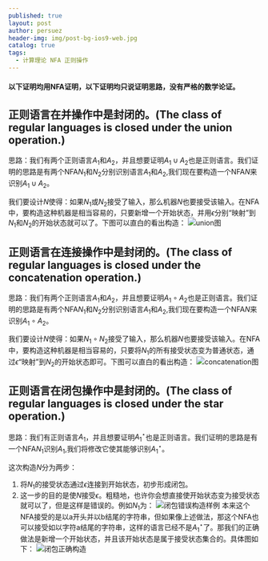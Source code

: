 ```yaml
---
published: true
layout: post
author: persuez
header-img: img/post-bg-ios9-web.jpg
catalog: true
tags:
  - 计算理论 NFA 正则操作
---
```

#### 以下证明均用NFA证明，以下证明均只说证明思路，没有严格的数学论证。

## 正则语言在并操作中是封闭的。(The class of regular languages is closed under the union operation.)
思路：我们有两个正则语言$A_1$和$A_2$，并且想要证明$A_1 \cup A_2$也是正则语言。我们证明的思路是有两个NFA$N_1$和$N_2$分别识别语言$A_1$和$A_2$,我们现在要构造一个NFA$N$来识别$A_1 \cup A_2$。

我们要设计$N$使得：如果$N_1$或$N_2$接受了输入，那么机器$N$也要接受该输入。在NFA中，要构造这种机器是相当容易的，只要新增一个开始状态，并用$\epsilon$分别“映射”到$N_1$和$N_2$的开始状态就可以了。下图可以直白的看出构造：
![union图](https://ws1.sinaimg.cn/large/006aPatNgy1fs3v8cg8htj30kd0dtgml.jpg)

## 正则语言在连接操作中是封闭的。(The class of regular languages is closed under the concatenation operation.)
思路：我们有两个正则语言$A_1$和$A_2$，并且想要证明$A_1 \circ A_2$也是正则语言。我们证明的思路是有两个NFA$N_1$和$N_2$分别识别语言$A_1$和$A_2$,我们现在要构造一个NFA$N$来识别$A_1 \circ A_2$。

我们要设计$N$使得：如果$N_1 \circ N_2$接受了输入，那么机器$N$也要接受该输入。在NFA中，要构造这种机器是相当容易的，只要将$N_1$的所有接受状态变为普通状态，通过$\epsilon$“映射”到$N_2$的开始状态即可。下图可以直白的看出构造：
![concatenation图](https://ws1.sinaimg.cn/large/006aPatNgy1fs3vseebjkj30iz0cq3zb.jpg)

## 正则语言在闭包操作中是封闭的。(The class of regular languages is closed under the star operation.)
思路：我们有正则语言$A_1$，并且想要证明$A_1^\star$也是正则语言。我们证明的思路是有一个NFA$N_1$识别$A_1$,我们将修改它使其能够识别$A_1^\star$。

这次构造$N$分为两步：
1. 将$N_1$的接受状态通过$\epsilon$连接到开始状态，初步形成闭包。
2. 这一步的目的是使$N$接受$\epsilon$。粗糙地，也许你会想直接使开始状态变为接受状态就可以了，但是这样是错误的。例如$N_1$为：
![闭包错误构造样例](https://ws1.sinaimg.cn/large/006aPatNgy1fs3x46et0tj30d002d3ye.jpg)
本来这个NFA接受的是以a开头并以b结尾的字符串，但如果像上述做法，那这个NFA也可以接受如以字符a结尾的字符串，这样的语言已经不是$A_1^\star$了。那我们的正确做法是新增一个开始状态，并且该开始状态是属于接受状态集合的。具体图如下：
![闭包正确构造](https://ws1.sinaimg.cn/large/006aPatNgy1fs3xg771ufj30kt061aab.jpg)
